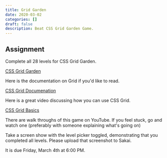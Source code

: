 ```yaml
---
title: Grid Garden
date: 2020-03-02
categories: []
draft: false
description: Beat CSS Grid Garden Game.
---
```


## Assignment

Complete all 28 levels for CSS Grid Garden.

[CSS Grid Garden](https://cssgridgarden.com/)

Here is the documentation on Grid if you'd like to read.

[CSS Grid Documenation](https://developer.mozilla.org/en-US/docs/Learn/CSS/CSS_layout/Grids)

Here is a great video discussing how you can use CSS Grid.

[CSS Grid Basics](https://www.youtube.com/watch?v=FEnRpy9Xfes)

There are walk throughs of this game on YouTube. If you feel stuck, go and watch one (preferably with someone explaining what's going on)

Take a screen show with the level picker toggled, demonstrating that you completed all levels. Please upload that screenshot to Sakai.

It is due Friday, March 4th at 6:00 PM.
